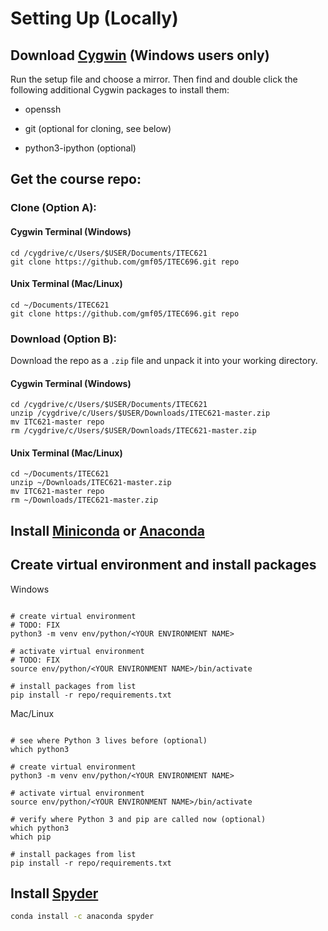 # Setting Up (Locally)

## Download [Cygwin](https://cygwin.com/install.html) (Windows users only)

Run the setup file and choose a mirror. Then find and double click the following additional Cygwin packages to install them:

* openssh

* git (optional for cloning, see below)

* python3-ipython (optional)

## Get the course repo:

### Clone (Option A):

#### Cygwin Terminal (Windows)
```
cd /cygdrive/c/Users/$USER/Documents/ITEC621
git clone https://github.com/gmf05/ITEC696.git repo
```

#### Unix Terminal (Mac/Linux)
```
cd ~/Documents/ITEC621
git clone https://github.com/gmf05/ITEC696.git repo
```

### Download (Option B):

Download the repo as a `.zip` file and unpack it into your working directory.


#### Cygwin Terminal (Windows)
```
cd /cygdrive/c/Users/$USER/Documents/ITEC621
unzip /cygdrive/c/Users/$USER/Downloads/ITEC621-master.zip
mv ITC621-master repo
rm /cygdrive/c/Users/$USER/Downloads/ITEC621-master.zip
```

#### Unix Terminal (Mac/Linux)
```
cd ~/Documents/ITEC621
unzip ~/Downloads/ITEC621-master.zip
mv ITC621-master repo
rm ~/Downloads/ITEC621-master.zip
```

## Install [Miniconda](https://conda.io/miniconda.html) or  [Anaconda](https://www.anaconda.com/download/)

## Create virtual environment and install packages

Windows
```

# create virtual environment
# TODO: FIX
python3 -m venv env/python/<YOUR ENVIRONMENT NAME>

# activate virtual environment
# TODO: FIX
source env/python/<YOUR ENVIRONMENT NAME>/bin/activate

# install packages from list
pip install -r repo/requirements.txt

```

Mac/Linux
```

# see where Python 3 lives before (optional)
which python3  

# create virtual environment
python3 -m venv env/python/<YOUR ENVIRONMENT NAME>

# activate virtual environment
source env/python/<YOUR ENVIRONMENT NAME>/bin/activate

# verify where Python 3 and pip are called now (optional)
which python3
which pip 

# install packages from list
pip install -r repo/requirements.txt

```

## Install [Spyder](https://pythonhosted.org/spyder/installation.html)

```bash
conda install -c anaconda spyder
```
##



